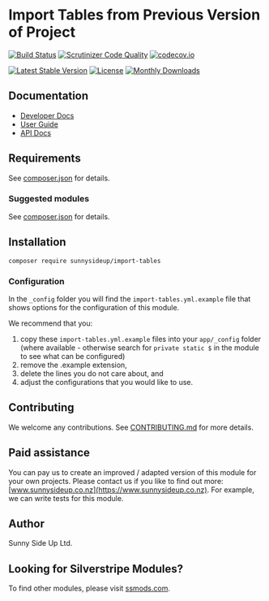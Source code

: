 # Import Tables from Previous Version of Project

[![Build Status](https://travis-ci.org/sunnysideup/silverstripe-import-tables.svg?branch=master)](https://travis-ci.org/sunnysideup/silverstripe-import-tables)
[![Scrutinizer Code Quality](https://scrutinizer-ci.com/g/sunnysideup/silverstripe-import-tables/badges/quality-score.png?b=master)](https://scrutinizer-ci.com/g/sunnysideup/silverstripe-import-tables/?branch=master)
[![codecov.io](https://codecov.io/github/sunnysideup/silverstripe-import-tables/coverage.svg?branch=master)](https://codecov.io/github/sunnysideup/silverstripe-import-tables?branch=master)

[![Latest Stable Version](https://poser.pugx.org/sunnysideup/import-tables/version)](https://packagist.org/packages/sunnysideup/import-tables)
[![License](https://poser.pugx.org/sunnysideup/import-tables/license)](https://packagist.org/packages/sunnysideup/import-tables)
[![Monthly Downloads](https://poser.pugx.org/sunnysideup/import-tables/d/monthly)](https://packagist.org/packages/sunnysideup/import-tables)

## Documentation

-   [Developer Docs](docs/en/INDEX.md)
-   [User Guide](docs/en/userguide.md)
-   [API Docs](http://docs.ssmods.com/sunnysideup/import-tables/classes.xhtml)

## Requirements

See [composer.json](composer.json) for details.

### Suggested modules

See [composer.json](composer.json) for details.

## Installation

```shell
composer require sunnysideup/import-tables
```

### Configuration

In the `_config` folder you will find the `import-tables.yml.example`
file that shows options for the configuration of this module.

We recommend that you:

1. copy these `import-tables.yml.example` files into your
   `app/_config` folder (where available - otherwise search for `private static $` in the module to see what can be configured)
2. remove the .example extension,
3. delete the lines you do not care about, and
4. adjust the configurations that you would like to use.

## Contributing

We welcome any contributions.
See [CONTRIBUTING.md](CONTRIBUTING.md) for more details.

## Paid assistance

You can pay us to create an improved / adapted version of this module for your own projects.
Please contact us if you like to find out more: [www.sunnysideup.co.nz](https://www.sunnysideup.co.nz).
For example, we can write tests for this module.

## Author

Sunny Side Up Ltd.

## Looking for Silverstripe Modules?

To find other modules, please visit [ssmods.com](https://ssmods.com/).
